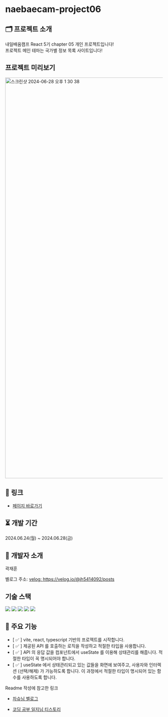 # naebaecam-project06

## 🗂️ 프로젝트 소개

내일배움캠프 React 5기 chapter 05 개인 프로젝트입니다!<br>
프로젝트 메인 테마는 국가별 정보 목록 사이트입니다!

## 프로젝트 미리보기

<img width="1278" alt="스크린샷 2024-06-28 오후 1 30 38" src="https://github.com/KwakOri/naebaecam-project06/assets/90024085/e6577794-9531-414f-bb9b-02ea13f164d4">

## 🔖 링크

- [페이지 바로가기](https://naebaecam-project06.vercel.app/)

## ⏳ 개발 기간

2024.06.24(월) ~ 2024.06.28(금)

## 🐤 개발자 소개

곽재훈

벨로그 주소: <a href="https://velog.io/@jh5414092/posts">velog: https://velog.io/@jh5414092/posts</a>

## 기술 스택
<img src="https://img.shields.io/badge/html5-E34F26?style=for-the-badge&logo=html5&logoColor=white"> <img src="https://img.shields.io/badge/css-1572B6?style=for-the-badge&logo=css3&logoColor=white"> <img src="https://img.shields.io/badge/javascript-F7DF1E?style=for-the-badge&logo=javascript&logoColor=black"> <img src="https://img.shields.io/badge/typescript-3178C6?style=for-the-badge&logo=typescript&logoColor=white"/> <img src="https://img.shields.io/badge/react.js-61DAFB?style=for-the-badge&logo=react&logoColor=black"/>


## 📌 주요 기능

- [ ✅ ]  vite, react, typescript 기반의 프로젝트를 시작합니다.
- [ ✅ ]  제공된 API 를 호출하는 로직을 작성하고 적절한 타입을 사용합니다.
- [ ✅ ]  API 의 응답 값을 컴포넌트에서 useState 를 이용해 상태관리를 해줍니다. 적절한 타입이 꼭 명시되어야 합니다.
- [ ✅ ]  useState 에서 상태관리되고 있는 값들을 화면에 보여주고, 사용자와 인터렉션 (선택/해제) 가 가능하도록 합니다. 이 과정에서 적절한 타입이 명시되어 있는 함수를 사용하도록 합니다.

Readme 작성에 참고한 링크

- <a href="https://velog.io/@cotn963/TIL-4-GITHUB-%ED%94%84%EB%A1%9C%EC%A0%9D%ED%8A%B8-README-%EA%BE%B8%EB%AF%B8%EA%B8%B0">차슈님 벨로그</a>

- <a href="https://cocoon1787.tistory.com/689">코딩 공부 일지님 티스토리</a>
